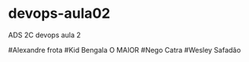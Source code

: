 # devops-aula02
ADS 2C devops aula 2 


#Alexandre frota
#Kid Bengala O MAIOR
#Nego Catra
#Wesley Safadão
